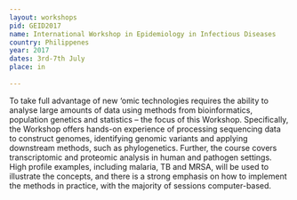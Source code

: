```yaml
---
layout: workshops
pid: GEID2017
name: International Workshop in Epidemiology in Infectious Diseases
country: Philippenes
year: 2017
dates: 3rd-7th July
place: in
   
---
```

To take full advantage of new ‘omic technologies requires the ability to analyse large amounts of data using methods from bioinformatics, population genetics and statistics – the focus of this Workshop. Specifically, the Workshop offers hands-on experience of processing sequencing data to construct genomes, identifying genomic variants and applying downstream methods, such as phylogenetics. Further, the course covers transcriptomic and proteomic analysis in human and pathogen settings. High profile examples, including malaria, TB and MRSA, will be used to illustrate the concepts, and there is a strong emphasis on how to implement the methods in practice, with the majority of sessions computer-based. 